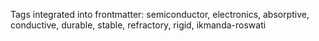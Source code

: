 Tags integrated into frontmatter: semiconductor, electronics, absorptive, conductive, durable, stable, refractory, rigid, ikmanda-roswati